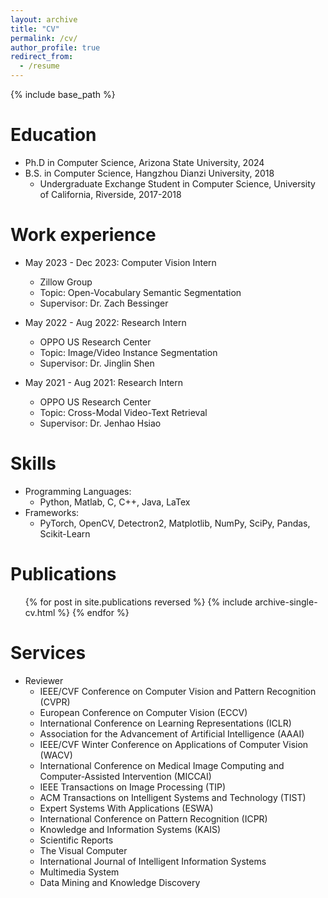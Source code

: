 ```yaml
---
layout: archive
title: "CV"
permalink: /cv/
author_profile: true
redirect_from:
  - /resume
---
```


{% include base_path %}

Education
======
* Ph.D in Computer Science, Arizona State University, 2024
* B.S. in Computer Science, Hangzhou Dianzi University, 2018
  * Undergraduate Exchange Student in Computer Science, University of California, Riverside, 2017-2018

Work experience
======
* May 2023 - Dec 2023: Computer Vision Intern
  * Zillow Group
  * Topic: Open-Vocabulary Semantic Segmentation
  * Supervisor: Dr. Zach Bessinger

* May 2022 - Aug 2022: Research Intern
  * OPPO US Research Center
  * Topic: Image/Video Instance Segmentation
  * Supervisor: Dr. Jinglin Shen

* May 2021 - Aug 2021: Research Intern
  * OPPO US Research Center
  * Topic: Cross-Modal Video-Text Retrieval
  * Supervisor: Dr. Jenhao Hsiao
  
Skills
======
* Programming Languages:
  * Python, Matlab, C, C++, Java, LaTex
* Frameworks:
  * PyTorch, OpenCV, Detectron2, Matplotlib, NumPy, SciPy, Pandas, Scikit-Learn

Publications
======
  <ul>{% for post in site.publications reversed %}
    {% include archive-single-cv.html %}
  {% endfor %}</ul>
  
  
Services
======
* Reviewer
  * IEEE/CVF Conference on Computer Vision and Pattern Recognition (CVPR)
  * European Conference on Computer Vision (ECCV)
  * International Conference on Learning Representations (ICLR)
  * Association for the Advancement of Artificial Intelligence (AAAI)
  * IEEE/CVF Winter Conference on Applications of Computer Vision (WACV)
  * International Conference on Medical Image Computing and Computer-Assisted Intervention (MICCAI)
  * IEEE Transactions on Image Processing (TIP)
  * ACM Transactions on Intelligent Systems and Technology (TIST)
  * Expert Systems With Applications (ESWA)
  * International Conference on Pattern Recognition (ICPR)
  * Knowledge and Information Systems (KAIS)
  * Scientific Reports
  * The Visual Computer
  * International Journal of Intelligent Information Systems
  * Multimedia System
  * Data Mining and Knowledge Discovery
